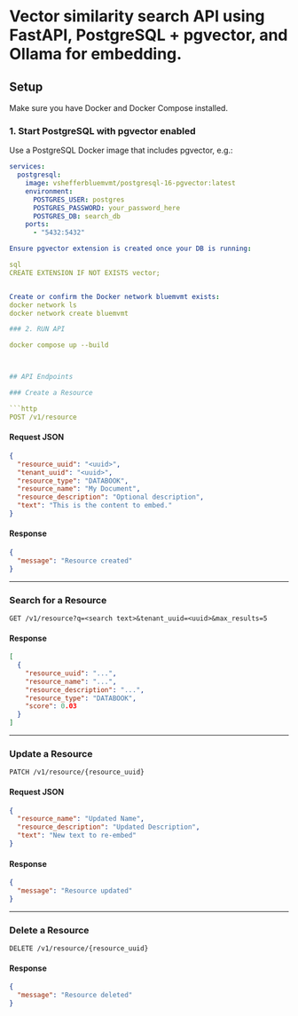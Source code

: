 # Vector similarity search API using FastAPI, PostgreSQL + pgvector, and Ollama for embedding.

## Setup

Make sure you have Docker and Docker Compose installed.

### 1. Start PostgreSQL with pgvector enabled

Use a PostgreSQL Docker image that includes pgvector, e.g.:

```yaml
services:
  postgresql:
    image: vshefferbluemvmt/postgresql-16-pgvector:latest
    environment:
      POSTGRES_USER: postgres
      POSTGRES_PASSWORD: your_password_here
      POSTGRES_DB: search_db
    ports:
      - "5432:5432"

Ensure pgvector extension is created once your DB is running:

sql
CREATE EXTENSION IF NOT EXISTS vector;


Create or confirm the Docker network bluemvmt exists:
docker network ls
docker network create bluemvmt

### 2. RUN API

docker compose up --build



## API Endpoints

### Create a Resource

```http
POST /v1/resource
```

#### Request JSON

```json
{
  "resource_uuid": "<uuid>",
  "tenant_uuid": "<uuid>",
  "resource_type": "DATABOOK",
  "resource_name": "My Document",
  "resource_description": "Optional description",
  "text": "This is the content to embed."
}
```

#### Response

```json
{
  "message": "Resource created"
}
```

---

### Search for a Resource

```http
GET /v1/resource?q=<search text>&tenant_uuid=<uuid>&max_results=5
```

#### Response

```json
[
  {
    "resource_uuid": "...",
    "resource_name": "...",
    "resource_description": "...",
    "resource_type": "DATABOOK",
    "score": 0.03
  }
]
```

---

### Update a Resource

```http
PATCH /v1/resource/{resource_uuid}
```

#### Request JSON

```json
{
  "resource_name": "Updated Name",
  "resource_description": "Updated Description",
  "text": "New text to re-embed"
}
```

#### Response

```json
{
  "message": "Resource updated"
}
```

---

### Delete a Resource

```http
DELETE /v1/resource/{resource_uuid}
```

#### Response

```json
{
  "message": "Resource deleted"
}
```
